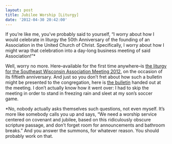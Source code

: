 ```yaml
---
layout: post
title: Jubilee Worship [Liturgy]
date: '2012-04-30 20:42:00'
---
```



If you’re like me, you’ve probably said to yourself, “I worry about how I would celebrate in liturgy the 50th Anniversary of the founding of an Association in the United Church of Christ. Specifically, I worry about how I might wrap that celebration into a day-long business meeting of said Association!”*

Well, worry no more. Here–available for the first time anywhere–is [the liturgy for the Southeast Wisconsin Association Meeting 2012](https://www.dropbox.com/s/ofz9kn0ana1qhou/SE%20Association%20Meeting%202012p.pdf), on the occasion of its fiftieth anniversary. And just so you don’t fret about how such a bulletin might be presented to the congregation, here is [the bulletin](https://www.dropbox.com/s/7sy19xmbbkv4wyh/SEWA%20Jubilee%20Bulletin.pdf) handed out at the meeting. I don’t actually know how it went over: I had to skip the meeting in order to stand in freezing rain and sleet at my son’s soccer game.

*No, nobody actually asks themselves such questions, not even myself. It’s more like somebody calls you up and says, “We need a worship service centered on covenant and jubilee, based on this ridiculously obscure scripture passage, and don’t forget room for announcements and bathroom breaks.” And you answer the summons, for whatever reason. You should probably work on that.


